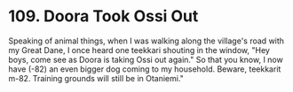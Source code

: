 


    
# 109. Doora Took Ossi Out

Speaking of animal things, when I was walking along the village's road with my Great Dane, I once heard one teekkari shouting in the window, "Hey boys, come see as Doora is taking Ossi out again." So that you know, I now have (-82) an even bigger dog coming to my household. Beware, teekkarit m-82. Training grounds will still be in Otaniemi."
